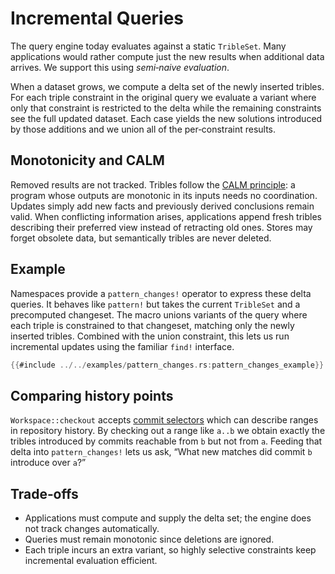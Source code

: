 # Incremental Queries

The query engine today evaluates against a static `TribleSet`. Many
applications would rather compute just the new results when additional
data arrives. We support this using *semi‑naive evaluation*.

When a dataset grows, we compute a delta set of the newly inserted
tribles. For each triple constraint in the original query we evaluate a
variant where only that constraint is restricted to the delta while the
remaining constraints see the full updated dataset. Each case yields the
new solutions introduced by those additions and we union all of the
per‑constraint results.

## Monotonicity and CALM

Removed results are not tracked. Tribles follow the [CALM
principle](https://bloom-lang.net/calm/): a program whose outputs are
monotonic in its inputs needs no coordination. Updates simply add new
facts and previously derived conclusions remain valid. When conflicting
information arises, applications append fresh tribles describing their
preferred view instead of retracting old ones. Stores may forget obsolete
data, but semantically tribles are never deleted.

## Example

Namespaces provide a `pattern_changes!` operator to express these delta
queries. It behaves like `pattern!` but takes the current `TribleSet` and
a precomputed changeset. The macro unions variants of the query where
each triple is constrained to that changeset, matching only the newly
inserted tribles. Combined with the union constraint, this lets us run
incremental updates using the familiar `find!` interface.

```rust
{{#include ../../examples/pattern_changes.rs:pattern_changes_example}}
```

## Comparing history points

`Workspace::checkout` accepts [commit selectors](commit-selectors.md)
which can describe ranges in repository history. By checking out a
range like `a..b` we obtain exactly the tribles introduced by commits
reachable from `b` but not from `a`. Feeding that delta into
`pattern_changes!` lets us ask, “What new matches did commit `b`
introduce over `a`?”

## Trade‑offs

- Applications must compute and supply the delta set; the engine does not
  track changes automatically.
- Queries must remain monotonic since deletions are ignored.
- Each triple incurs an extra variant, so highly selective constraints
  keep incremental evaluation efficient.
